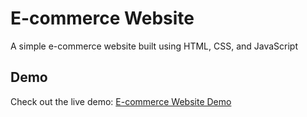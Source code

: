 # E-commerce Website

A simple e-commerce website built using HTML, CSS, and JavaScript

## Demo

Check out the live demo: [E-commerce Website Demo](https://padmaleka.github.io/e-commerce-website/index.html)
